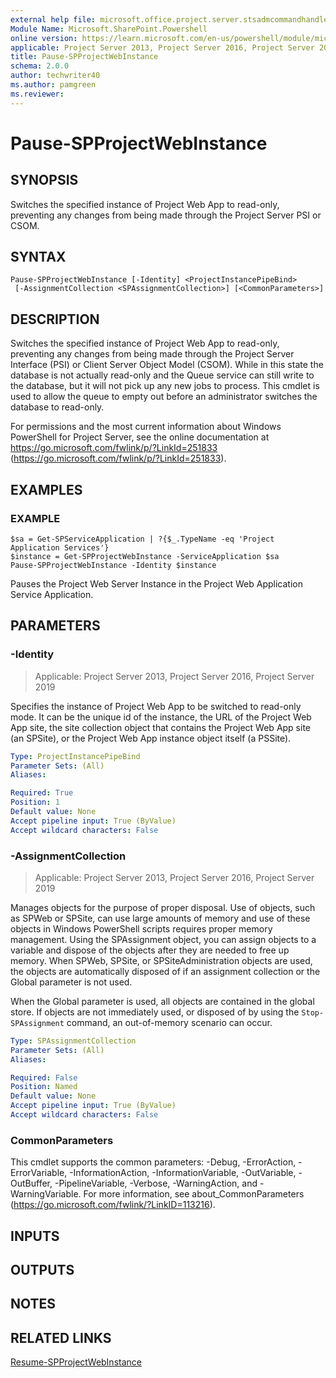 ```yaml
---
external help file: microsoft.office.project.server.stsadmcommandhandler.dll-help.xml
Module Name: Microsoft.SharePoint.Powershell
online version: https://learn.microsoft.com/en-us/powershell/module/microsoft.sharepoint.powershell/pause-spprojectwebinstance
applicable: Project Server 2013, Project Server 2016, Project Server 2019
title: Pause-SPProjectWebInstance
schema: 2.0.0
author: techwriter40
ms.author: pamgreen
ms.reviewer:
---
```


# Pause-SPProjectWebInstance

## SYNOPSIS
Switches the specified instance of Project Web App to read-only, preventing any changes from being made through the Project Server PSI or CSOM.

## SYNTAX

```
Pause-SPProjectWebInstance [-Identity] <ProjectInstancePipeBind>
 [-AssignmentCollection <SPAssignmentCollection>] [<CommonParameters>]
```

## DESCRIPTION
Switches the specified instance of Project Web App to read-only, preventing any changes from being made through the Project Server Interface (PSI) or Client Server Object Model (CSOM). While in this state the database is not actually read-only and the Queue service can still write to the database, but it will not pick up any new jobs to process. This cmdlet is used to allow the queue to empty out before an administrator switches the database to read-only.

For permissions and the most current information about Windows PowerShell for Project Server, see the online documentation at https://go.microsoft.com/fwlink/p/?LinkId=251833 (https://go.microsoft.com/fwlink/p/?LinkId=251833).

## EXAMPLES

### EXAMPLE
```
$sa = Get-SPServiceApplication | ?{$_.TypeName -eq 'Project Application Services'}
$instance = Get-SPProjectWebInstance -ServiceApplication $sa
Pause-SPProjectWebInstance -Identity $instance
```

Pauses the Project Web Server Instance in the Project Web Application Service Application.

## PARAMETERS

### -Identity

> Applicable: Project Server 2013, Project Server 2016, Project Server 2019

Specifies the instance of Project Web App to be switched to read-only mode.
It can be the unique id of the instance, the URL of the Project Web App site, the site collection object that contains the Project Web App site (an SPSite), or the Project Web App instance object itself (a PSSite).

```yaml
Type: ProjectInstancePipeBind
Parameter Sets: (All)
Aliases:

Required: True
Position: 1
Default value: None
Accept pipeline input: True (ByValue)
Accept wildcard characters: False
```

### -AssignmentCollection

> Applicable: Project Server 2013, Project Server 2016, Project Server 2019

Manages objects for the purpose of proper disposal.
Use of objects, such as SPWeb or SPSite, can use large amounts of memory and use of these objects in Windows PowerShell scripts requires proper memory management.
Using the SPAssignment object, you can assign objects to a variable and dispose of the objects after they are needed to free up memory.
When SPWeb, SPSite, or SPSiteAdministration objects are used, the objects are automatically disposed of if an assignment collection or the Global parameter is not used.

When the Global parameter is used, all objects are contained in the global store.
If objects are not immediately used, or disposed of by using the `Stop-SPAssignment` command, an out-of-memory scenario can occur.

```yaml
Type: SPAssignmentCollection
Parameter Sets: (All)
Aliases:

Required: False
Position: Named
Default value: None
Accept pipeline input: True (ByValue)
Accept wildcard characters: False
```

### CommonParameters
This cmdlet supports the common parameters: -Debug, -ErrorAction, -ErrorVariable, -InformationAction, -InformationVariable, -OutVariable, -OutBuffer, -PipelineVariable, -Verbose, -WarningAction, and -WarningVariable. For more information, see about_CommonParameters (https://go.microsoft.com/fwlink/?LinkID=113216).

## INPUTS

## OUTPUTS

## NOTES

## RELATED LINKS

[Resume-SPProjectWebInstance](Resume-SPProjectWebInstance.md)
